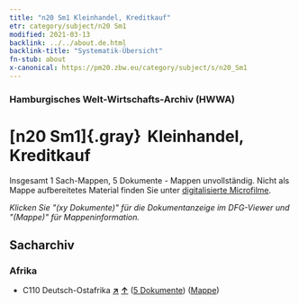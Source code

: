 ```yaml
---
title: "n20 Sm1 Kleinhandel, Kreditkauf"
etr: category/subject/n20 Sm1
modified: 2021-03-13
backlink: ../../about.de.html
backlink-title: "Systematik-Übersicht"
fn-stub: about
x-canonical: https://pm20.zbw.eu/category/subject/s/n20_Sm1
---
```


### Hamburgisches Welt-Wirtschafts-Archiv (HWWA)
# [n20 Sm1]{.gray}&#8201; Kleinhandel, Kreditkauf&#160; 




Insgesamt 1 Sach-Mappen, 5 Dokumente - Mappen unvollständig.
Nicht als Mappe aufbereitetes Material finden Sie unter [digitalisierte Microfilme](/film/h1_sh.de.html).

_Klicken Sie "(xy Dokumente)" für die Dokumentanzeige im DFG-Viewer und "(Mappe)" für Mappeninformation._

## Sacharchiv




### Afrika

- C110 Deutsch-Ostafrika [**&nearr;**](../../../geo/i/141471/about.de.html "Deutsch-Ostafrika (alle Mappen)") [**&uarr;**](../../../geo/about.de.html#C110 "Ländersystematik") (<a href="https://pm20.zbw.eu/dfgview/sh/141471,145291" title="über: Deutsch-Ostafrika : Kleinhandel, Kreditkauf" target="_blank">5 Dokumente</a>) ([Mappe](../../../../folder/sh/1414xx/141471/1452xx/145291/about.de.html))


